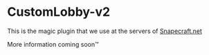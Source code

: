 # CustomLobby-v2

This is the magic plugin that we use at the servers of [Snapecraft.net](https://snapecraft.net)

More information coming soon™
